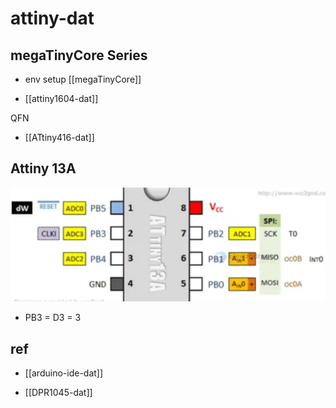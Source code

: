 
# attiny-dat 


## megaTinyCore Series 

- env setup [[megaTinyCore]]

- [[attiny1604-dat]]

QFN
- [[ATtiny416-dat]]




## Attiny 13A 

![](2023-12-13-16-08-55.png)

- PB3 = D3 = 3

## ref

- [[arduino-ide-dat]]

- [[DPR1045-dat]]